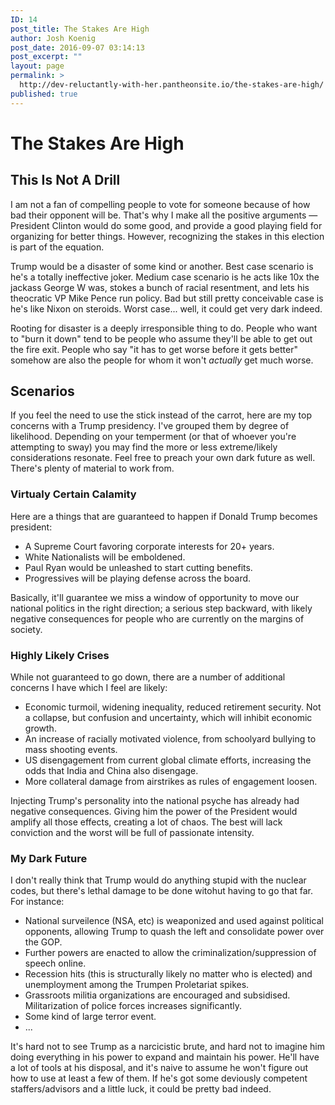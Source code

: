 ```yaml
---
ID: 14
post_title: The Stakes Are High
author: Josh Koenig
post_date: 2016-09-07 03:14:13
post_excerpt: ""
layout: page
permalink: >
  http://dev-reluctantly-with-her.pantheonsite.io/the-stakes-are-high/
published: true
---
```

# The Stakes Are High

## This Is Not A Drill

I am not a fan of compelling people to vote for someone because of how bad their opponent will be. That's why I make all the positive arguments — President Clinton would do some good, and provide a good playing field for organizing for better things. However, recognizing the stakes in this election is part of the equation.

Trump would be a disaster of some kind or another. Best case scenario is he's a totally ineffective joker. Medium case scenario is he acts like 10x the jackass George W was, stokes a bunch of racial resentment, and lets his theocratic VP Mike Pence run policy. Bad but still pretty conceivable case is he's like Nixon on steroids. Worst case... well, it could get very dark indeed.

Rooting for disaster is a deeply irresponsible thing to do. People who want to "burn it down" tend to be people who assume they'll be able to get out the fire exit. People who say "it has to get worse before it gets better" somehow are also the people for whom it won't *actually* get much worse.

## Scenarios

If you feel the need to use the stick instead of the carrot, here are my top concerns with a Trump presidency. I've grouped them by degree of likelihood. Depending on your temperment (or that of whoever you're attempting to sway) you may find the more or less extreme/likely considerations resonate. Feel free to preach your own dark future as well. There's plenty of material to work from.

### Virtualy Certain Calamity

Here are a things that are guaranteed to happen if Donald Trump becomes president:

*   A Supreme Court favoring corporate interests for 20+ years.
*   White Nationalists will be emboldened.
*   Paul Ryan would be unleashed to start cutting benefits.
*   Progressives will be playing defense across the board.

Basically, it'll guarantee we miss a window of opportunity to move our national politics in the right direction; a serious step backward, with likely negative consequences for people who are currently on the margins of society.

### Highly Likely Crises

While not guaranteed to go down, there are a number of additional concerns I have which I feel are likely:

*   Economic turmoil, widening inequality, reduced retirement security. Not a collapse, but confusion and uncertainty, which will inhibit economic growth.
*   An increase of racially motivated violence, from schoolyard bullying to mass shooting events. 
*   US disengagement from current global climate efforts, increasing the odds that India and China also disengage.
*   More collateral damage from airstrikes as rules of engagement loosen.

Injecting Trump's personality into the national psyche has already had negative consequences. Giving him the power of the President would amplify all those effects, creating a lot of chaos. The best will lack conviction and the worst will be full of passionate intensity.

### My Dark Future

I don't really think that Trump would do anything stupid with the nuclear codes, but there's lethal damage to be done witohut having to go that far. For instance:

*   National surveilence (NSA, etc) is weaponized and used against political opponents, allowing Trump to quash the left and consolidate power over the GOP.
*   Further powers are enacted to allow the criminalization/suppression of speech online. 
*   Recession hits (this is structurally likely no matter who is elected) and unemployment among the Trumpen Proletariat spikes.
*   Grassroots militia organizations are encouraged and subsidised. Militarization of police forces increases significantly.
*   Some kind of large terror event.
*   ...

It's hard not to see Trump as a narcicistic brute, and hard not to imagine him doing everything in his power to expand and maintain his power. He'll have a lot of tools at his disposal, and it's naive to assume he won't figure out how to use at least a few of them. If he's got some deviously competent staffers/advisors and a little luck, it could be pretty bad indeed.